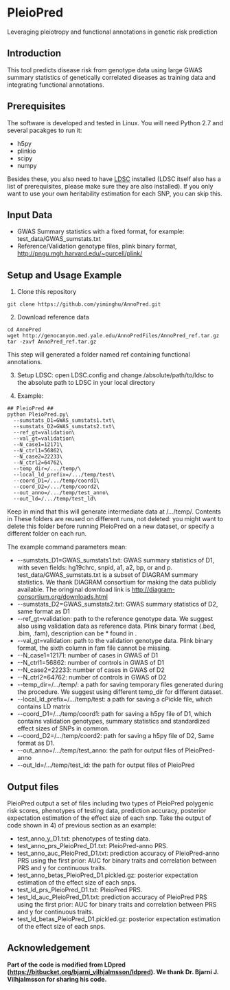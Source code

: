 # PleioPred
Leveraging pleiotropy and functional annotations in genetic risk prediction

## Introduction
This tool predicts disease risk from genotype data using large GWAS summary statistics of genetically correlated diseases as training data and integrating functional annotations.

## Prerequisites
The software is developed and tested in Linux. You will need Python 2.7 and several pacakges to run it:
* h5py
* plinkio
* scipy
* numpy

Besides these, you also need to have [LDSC](https://github.com/bulik/ldsc) installed (LDSC itself also has a list of prerequisites, please make sure they are also installed). If you only want to use your own heritability estimation for each SNP, you can skip this.

## Input Data
* GWAS Summary statistics with a fixed format, for example: test_data/GWAS_sumstats.txt
* Reference/Validation genotype files, plink binary format, http://pngu.mgh.harvard.edu/~purcell/plink/

## Setup and Usage Example
1) Clone this repository
```
git clone https://github.com/yiminghu/AnnoPred.git
```
2) Download reference data
```
cd AnnoPred
wget http://genocanyon.med.yale.edu/AnnoPredFiles/AnnoPred_ref.tar.gz
tar -zxvf AnnoPred_ref.tar.gz
```
This step will generated a folder named ref containing functional annotations.

3) Setup LDSC: open LDSC.config and change /absolute/path/to/ldsc to the absolute path to LDSC in your local directory

4) Example:
```
## PleioPred ##
python PleioPred.py\
  --sumstats_D1=GWAS_sumstats1.txt\
  --sumstats_D2=GWAS_sumstats2.txt\
  --ref_gt=validation\
  --val_gt=validation\
  --N_case1=12171\
  --N_ctrl1=56862\
  --N_case2=22233\
  --N_ctrl2=64762\
  --temp_dir=/.../temp/\
  --local_ld_prefix=/.../temp/test\
  --coord_D1=/.../temp/coord1\
  --coord_D2=/.../temp/coord2\
  --out_anno=/.../temp/test_anno\
  --out_ld=/.../temp/test_ld\
```
Keep in mind that this will generate intermediate data at /.../temp/. Contents in These folders are reused on different runs, not deleted: you might want to delete this folder before running PleioPred on a new dataset, or specify a different folder on each run.

The example command parameters mean:
* --sumstats_D1=GWAS_sumstats1.txt: GWAS summary statistics of D1, with seven fields: hg19chrc, snpid, a1, a2, bp, or and p. test_data/GWAS_sumstats.txt is a subset of DIAGRAM summary statistics. We thank DIAGRAM consortium for making the data publicly available. The oringinal download link is http://diagram-consortium.org/downloads.html
* --sumstats_D2=GWAS_sumstats2.txt: GWAS summary statistics of D2, same format as D1
* --ref_gt=validation: path to the reference genotype data. We suggest also using validation data as reference data. Plink binary format (.bed, .bim, .fam), description can be * found in .
* --val_gt=validation: path to the validation genotype data. Plink binary format, the sixth column in fam file cannot be missing.
* --N_case1=12171: number of cases in GWAS of D1
* --N_ctrl1=56862: number of controls in GWAS of D1
* --N_case2=22233: number of cases in GWAS of D2
* --N_ctrl2=64762: number of controls in GWAS of D2
* --temp_dir=/.../temp/: a path for saving temporary files generated during the procedure. We suggest using different temp_dir for different dataset.
* --local_ld_prefix=/.../temp/test: a path for saving a cPickle file, which contains LD matrix
* --coord_D1=/.../temp/coord1: path for saving a h5py file of D1, which contains validation genotypes, summary statistics and standardized effect sizes of SNPs in common.
* --coord_D2=/.../temp/coord2: path for saving a h5py file of D2, Same format as D1.
* --out_anno=/.../temp/test_anno: the path for output files of PleioPred-anno
* --out_ld=/.../temp/test_ld: the path for output files of PleioPred

## Output files
PleioPred output a set of files including two types of PleioPred polygenic risk scores, phenotypes of testing data, prediction accuracy, posterior expectation estimation of the effect size of each snp. Take the output of code shown in 4) of previous section as an example:
* test_anno_y_D1.txt: phenotypes of testing data.
* test_anno_prs_PleioPred_D1.txt: PleioPred-anno PRS.
* test_anno_auc_PleioPred_D1.txt: prediction accuracy of PleioPred-anno PRS using the first prior: AUC for binary traits and correlation between PRS and y for continuous traits.
* test_anno_betas_PleioPred_D1.pickled.gz: posterior expectation estimation of the effect size of each snps.
* test_ld_prs_PleioPred_D1.txt: PleioPred PRS.
* test_ld_auc_PleioPred_D1.txt: prediction accuracy of PleioPred PRS using the first prior: AUC for binary traits and correlation between PRS and y for continuous traits.
* test_ld_betas_PleioPred_D1.pickled.gz: posterior expectation estimation of the effect size of each snps.

## Acknowledgement
**Part of the code is modified from LDpred (https://bitbucket.org/bjarni_vilhjalmsson/ldpred). We thank Dr. Bjarni J. Vilhjalmsson for sharing his code.**


